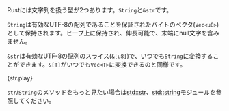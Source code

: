 <!-- There are two types of strings in Rust: `String` and `&str`. -->
Rustには文字列を扱う型が2つあります。`String`と`&str`です。

<!-- A `String` is stored as a vector of bytes (`Vec<u8>`), but guaranteed to
always be a valid UTF-8 sequence. `String` is heap allocated, growable and not
null terminated. -->
`String`は有効なUTF-8の配列であることを保証されたバイトのベクタ(`Vec<u8>`)として保持されます。ヒープ上に保持され、伸長可能で、末端にnull文字を含みません。

<!-- `&str` is a slice (`&[u8]`) that always points to a valid UTF-8 sequence, and
can be used to view into a `String`, just like `&[T]` is a view into `Vec<T>`. -->
`&str`は有効なUTF-8の配列のスライス(`&[u8]`)で、いつでも`String`に変換することができます。`&[T]`がいつでも`Vec<T>`に変換できるのと同様です。

{str.play}

<!-- More `str`/`String` methods can be found under the
[std::str][str] and
[std::string][string]
modules -->
`str`/`String`のメソッドをもっと見たい場合は[std::str][str]、[std::string][string]モジュールを参照してください。

[str]: http://doc.rust-lang.org/std/str/
[string]: http://doc.rust-lang.org/std/string/
